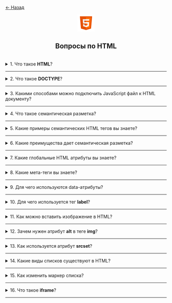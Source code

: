 <a href="./README.md">← Назад</a>

<div align="center">
  <img src="../../assets/icons/icons-for-titles/html.png">
  <h2>Вопросы по HTML</h2>
</div>
<br />

<details>
<summary><span>1. Что такое <b>HTML</b>?</span></summary>
<br />

HTML (HyperText Markup Language) - это стандартный язык разметки, используемый для создания и структурирования контента в интернете.

</details>

---

<details>
<summary><span>2. Что такое <b>DOCTYPE</b>?</span></summary>
<br />

DOCTYPE (Document Type Declaration) - это инструкция в начале HTML-документа, которая сообщает браузеру, какую версию HTML использовать для отображения страницы.

</details>

---

<details>
<summary><span>3. Какими способами можно подключить JavaScript файл к HTML документу?</span></summary>
<br />

Существует два основных способа включения JavaScript в HTML документ:

1. **Внешний JavaScript**

   ```html
   <!-- Синхронная загрузка (в конце body) -->
   <body>
   	<!-- контент -->
   	<script src="script.js"></script>
   </body>

   <!-- Асинхронная загрузка (в head) -->
   <head>
   	<script src="script.js" defer></script>
   	<!-- Выполняется после разбора HTML, не блокирует парсинг HTML -->
   	<script src="script.js" async></script>
   	<!-- Выполняется сразу после загрузки, не блокирует парсинг HTML, может нарушить порядок выполнения -->
   </head>
   ```

   Ключевые моменты:

   - Наиболее удобный подход для поддержки
   - Может кэшироваться браузерами
   - Можно управлять поведением загрузки с помощью атрибутов `defer` и `async`
   - Один файл можно использовать на нескольких страницах

2. **Встроенный JavaScript**

   ```html
   <script>
   	function sayHello() {
   		alert('Привет!');
   	}
   </script>
   ```

   или непосредственно в HTML элементах:

   ```html
   <button onclick="sayHello()">Нажми меня</button>
   ```

   - Код встроен непосредственно в HTML
   - Не может кэшироваться
   - Смешивает поведение с контентом
   - Полезно для небольших, специфичных для страницы скриптов
   </details>

---

<details>
<summary><span>4. Что такое семантическая разметка?</span></summary>
<br />

Семантическая разметка - это подход к HTML разметке, где теги используются для передачи смысла контента, а не только для определения его внешнего вида.

</details>

---

<details>
<summary><span>5. Какие примеры семантических HTML тегов вы знаете?</span></summary>
<br />

Вот распространенные семантические HTML теги:

- `<header>` - Определяет секцию заголовка
- `<nav>` - Содержит навигационные ссылки
- `<main>` - Указывает основное содержимое
- `<article>` - Представляет самостоятельную композицию
- `<section>` - Определяет тематическую группировку контента
- `<aside>` - Содержит контент, косвенно связанный с окружающим содержимым
- `<footer>` - Определяет секцию подвала
</details>

---

<details>
<summary><span>6. Какие преимущества дает семантическая разметка?</span></summary>
<br />

- **Улучшает SEO**: Поисковые системы лучше понимают структуру страницы, что может улучшить позиции сайта в результатах поиска

- **Повышает доступность**: Программы чтения с экрана и другие вспомогательные технологии могут лучше интерпретировать контент, делая сайт более удобным для людей с ограниченными возможностями

- **Упрощает обслуживание кода**: Семантические теги делают код более читаемым, уменьшая сложность редактирования и масштабирования

- **Улучшает пользовательский опыт**: Логически структурированный контент помогает пользователям быстрее находить информацию

- **Увеличивает совместимость**: Семантический HTML лучше адаптируется к различным устройствам и будущим веб-стандартам

</details>

---

<details>
<summary><span>7. Какие глобальные HTML атрибуты вы знаете?</span></summary>
<br />

- `class` - Указывает один или несколько классов для стилизации и выбора через JavaScript
- `id` - Определяет уникальный идентификатор элемента
- `style` - Содержит встроенные CSS стили
- `title` - Предоставляет дополнительную информацию при наведении
- `data-*` - Пользовательские атрибуты данных для хранения дополнительной информации
- `hidden` - Скрывает элемент
- `lang` - Указывает язык содержимого элемента
- `dir` - Задает направление текста (ltr или rtl)
- `tabindex` - Управляет порядком табуляции элемента
- `contenteditable` - Делает содержимое элемента редактируемым

</details>

---

<details>
<summary><span>8. Какие мета-теги вы знаете?</span></summary>
<br />

- `<meta charset="UTF-8">` - Указывает кодировку документа. UTF-8 наиболее распространена

- `<meta name="viewport" content="width=device-width, initial-scale=1.0">` - Управляет масштабированием и адаптацией страницы на мобильных устройствах

- `<meta name="description" content="Описание страницы">` - Краткое описание содержимого страницы для поисковых систем и социальных сетей

- `<meta name="keywords" content="ключевые, слова">` - Список ключевых слов

- `<meta name="author" content="Имя автора">` - Указывает автора страницы или сайта

- `<meta name="robots" content="index, follow">` - Задает инструкции для роботов поисковых систем (например, индексировать или нет)

- `<meta property="og:title" content="Заголовок для соцсетей">` - Заголовок страницы для отображения в Facebook, LinkedIn и т.д.

- `<meta property="og:description" content="Описание для соцсетей">` - Краткое описание при шеринге ссылок

- `<meta property="og:image" content="URL изображения">` - Ссылка на изображение, отображаемое при шеринге

</details>

---

<details>
<summary><span>9. Для чего используются data-атрибуты?</span></summary>
<br />

Они используются для хранения дополнительных данных прямо в разметке. В наши дни они чаще всего используются для хранения тестовых идентификаторов, облегчая поиск нужного элемента.

</details>

---

<details>
<summary><span>10. Для чего используется тег <b>label</b>?</span></summary>
<br />

**Привязка метки к элементу формы** - это делает интерфейс более удобным, так как пользователи могут кликнуть по тексту, чтобы активировать соответствующий `<input>`, `<textarea>` или `<select>`.

**Улучшение доступности** - программы чтения с экрана распознают `<label>` и помогают людям с ограниченными возможностями понять, какие данные нужно ввести.

</details>

---

<details>
<summary><span>11. Как можно вставить изображение в HTML?</span></summary>
<br />

Тег `<img>`

```html
<img src="image.jpg" alt="Описание" width="300" height="200" />
```

CSS `background-image`

```css
background-image: url('image.jpg');
```

CSS `content` в `::before` и `::after`

```css
background-image: url('image.jpg');
```

Тег `<picture>`

```html
<picture>
	<source srcset="image-large.jpg" media="(min-width: 800px)" />
	<source srcset="image-small.jpg" media="(max-width: 799px)" />
	<img src="fallback.jpg" alt="Описание" />
</picture>
```

Base64-кодирование

```html
<img src="data:image/png;base64,iVBORw0KGgoAAAANSUhEUgAA..." alt="Описание" />
```

</details>

---

<details>
<summary><span>12. Зачем нужен атрибут <b>alt</b> в теге <b>img</b>?</span></summary>
<br />

- Для поддержки экранных дикторов
- Для улучшения ранжирования изображения в поисковых системах
- Для описания содержимого изображения и отображения альтернативного текста при сбое загрузки

</details>

---

<details>
<summary><span>13. Как используется атрибут <b>srcset</b>?</span></summary>
<br />

Атрибут `srcset` позволяет загружать разные версии изображения в зависимости от разрешения экрана или плотности пикселей.

- В этом примере браузер выберет `image-2x.jpg` для экранов с плотностью 2x и `image-3x.jpg` для 3x.

```html
<img
	src="default.jpg"
	srcset="image-2x.jpg 2x, image-3x.jpg 3x"
	alt="Описание"
/>
```

- Здесь атрибут `srcset` в `source` подсказывает браузеру, какое изображение загрузить в зависимости от ширины экрана.

```html
<picture>
	<source srcset="image-large.jpg" media="(min-width: 800px)" />
	<source srcset="image-medium.jpg" media="(min-width: 500px)" />
	<img src="image-small.jpg" alt="Адаптивное изображение" />
</picture>
```

</details>

---

<details>
<summary><span>14. Какие виды списков существуют в HTML?</span></summary>
<br />

В HTML существуют три основных вида списков:

1. **Упорядоченный список (`<ol>`)** – используется для отображения элементов в определённом порядке. Обычно нумеруется цифрами или буквами.

   ```html
   <ol>
   	<li>Первый пункт</li>
   	<li>Второй пункт</li>
   	<li>Третий пункт</li>
   </ol>
   ```

2. **Неупорядоченный список (`<ul>`)** – элементы располагаются без строгого порядка, обычно с маркерами (кружочки, квадраты и т. д.).

   ```html
   <ul>
   	<li>Элемент 1</li>
   	<li>Элемент 2</li>
   	<li>Элемент 3</li>
   </ul>
   ```

3. **Список определений (`<dl>`)** – используется для отображения терминов и их описаний.
   ```html
   <dl>
   	<dt>HTML</dt>
   	<dd>Язык разметки для создания веб-страниц</dd>
   	<dt>CSS</dt>
   	<dd>Язык стилизации для оформления веб-страниц</dd>
   </dl>
   ```

Дополнительно можно стилизовать списки с помощью CSS, изменяя маркеры, добавляя нестандартную нумерацию или применяя кастомные стили.

</details>

---

<details>
<summary><span>15. Как изменить маркер списка?</span></summary>
<br />

В HTML можно изменить маркер списка с помощью CSS. Вот основные способы:

### 1. **`list-style-type`**

```css
ul {
	list-style-type: square; /* Квадрат вместо круга */
}
```

Доступные значения: `disc` (по умолчанию), `circle`, `square`, `none` (убирает маркеры).

```css
ol {
	list-style-type: upper-roman; /* Римские цифры (I, II, III) */
}
```

Доступные значения: `decimal`, `lower-alpha`, `upper-alpha`, `lower-roman`, `upper-roman`.

### 2. **Кастомное изображение**

```css
ul {
	list-style-image: url('marker.png'); /* Задаём свой маркер */
}
```

Но лучше использовать `background-image`.

### 3. **Кастомный маркер через `::before`**

```css
ul li {
	list-style: none; /* Убираем стандартные маркеры */
}

ul li::before {
	content: '🔥'; /* Добавляем эмодзи вместо маркера */
	margin-right: 10px;
}
```

</details>

---

<details>
<summary><span>16. Что такое <b>iframe</b>? </span></summary>
<br />

Это HTML-элемент, который позволяет встраивать одну веб-страницу внутри другой. Он используется для отображения внешнего контента, например, карт, видео, других веб-страниц или даже интерактивных приложений.

</details>

---

<!--
<details>
<summary><span></span></summary>
<br />

</details>

--- -->
